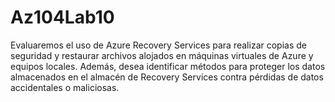 # Az104Lab10
Evaluaremos el uso de Azure Recovery Services para realizar copias de seguridad y restaurar archivos alojados en máquinas virtuales de Azure y equipos locales. Además, desea identificar métodos para proteger los datos almacenados en el almacén de Recovery Services contra pérdidas de datos accidentales o maliciosas.
